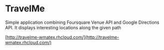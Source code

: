 TravelMe
========

Simple application combining Foursquare Venue API and Google Directions API. It displays interesting locations along the given path

[http://travelme-wmatex.rhcloud.com/](http://travelme-wmatex.rhcloud.com/)
